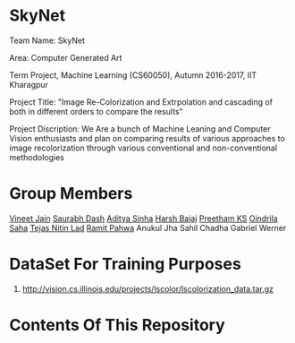 # SkyNet

Team Name: SkyNet

Area: Computer Generated Art

Term Project, Machine Learning (CS60050), Autumn 2016-2017, IIT Kharagpur

Project Title: "Image Re-Colorization and Extrpolation and cascading of both in different orders to compare the results"

Project Discription: We Are a bunch of Machine Leaning and Computer Vision enthusiasts and plan on comparing results of various approaches to image recolorization through various conventional and non-conventional methodologies

# Group Members
[Vineet Jain](https://github.com/VineetJain96)
[Saurabh Dash](https://github.com/saurabhdash)
[Aditya Sinha](https://github.com/adityasinha379)
[Harsh Bajaj](https://github.com/harsh96)
[Preetham KS](https://github.com/preethamks2016)
[Oindrila Saha](https://github.com/oindrilasaha)
[Tejas Nitin Lad](https://github.com/tejasytl)
[Ramit Pahwa](https://github.com/Ramit-Pahwa)
Anukul Jha
Sahil Chadha
Gabriel Werner

# DataSet For Training Purposes

1. http://vision.cs.illinois.edu/projects/lscolor/lscolorization_data.tar.gz

# Contents Of This Repository
